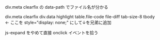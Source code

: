 div.meta clearfix の data-path でファイル名が分かる

div.meta clearfix
div.data highlight
  table.file-code file-diff  tab-size-8
    tbody      ← ここを style="display: none;" にして↓を兄弟に追加

<tbody>
  <tr class="file-diff-line gc">
   <td class="diff-line-num expandable-line-num" colspan="2">
     <span class="diff-expander js-expand" title="Expand" aria-label="Expand">
       <span class="octicon octicon-unfold"></span>
     </span>
   </td>
   <td class="diff-line-code"></td>
  </tr>
</tbody>

js-expand をやめて直接 onclick イベントを拾う

